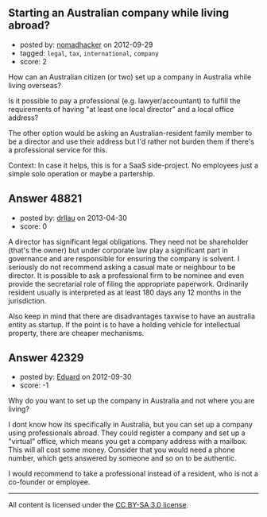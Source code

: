 ## Starting an Australian company while living abroad?

- posted by: [nomadhacker](https://stackexchange.com/users/-1/19917-nomadhacker) on 2012-09-29
- tagged: `legal`, `tax`, `international`, `company`
- score: 2

How can an Australian citizen (or two) set up a company in Australia while living overseas?

Is it possible to pay a professional (e.g. lawyer/accountant) to fulfill the requirements of having "at least one local director" and a local office address?

The other option would be asking an Australian-resident family member to be a director and use their address but I'd rather not burden them if there's a professional service for this.

Context: In case it helps, this is for a SaaS side-project. No employees just a simple solo operation or maybe a partership.


## Answer 48821

- posted by: [drllau](https://stackexchange.com/users/-1/26055-drllau) on 2013-04-30
- score: 0

A director has significant legal obligations. They need not be shareholder (that's the owner) but under corporate law play a significant part in governance and are responsible for ensuring the company is solvent. I seriously do not recommend asking a casual mate or neighbour to be director. It is possible to ask a professional firm to be nominee and even provide the secretarial role of filing the appropriate paperwork. Ordinarily resident usually is interpreted as at least 180 days any 12 months in the jurisdiction. 

Also keep in mind that there are disadvantages taxwise to have an australia entity as startup. If the point is to have a holding vehicle for intellectual property, there are cheaper mechanisms. 


## Answer 42329

- posted by: [Eduard](https://stackexchange.com/users/-1/19927-eduard) on 2012-09-30
- score: -1

Why do you want to set up the company in Australia and not where you are living?

I dont know how its specifically in Australia, but you can set up a company using professionals abroad. They could register a company and set up a "virtual" office, which means you get a company address with a mailbox. This will all cost some money. Consider that you would need a phone number, which gets answered by someone and so on to be authentic. 

I would recommend to take a professional instead of a resident, who is not a co-founder or employee. 



---

All content is licensed under the [CC BY-SA 3.0 license](https://creativecommons.org/licenses/by-sa/3.0/).
